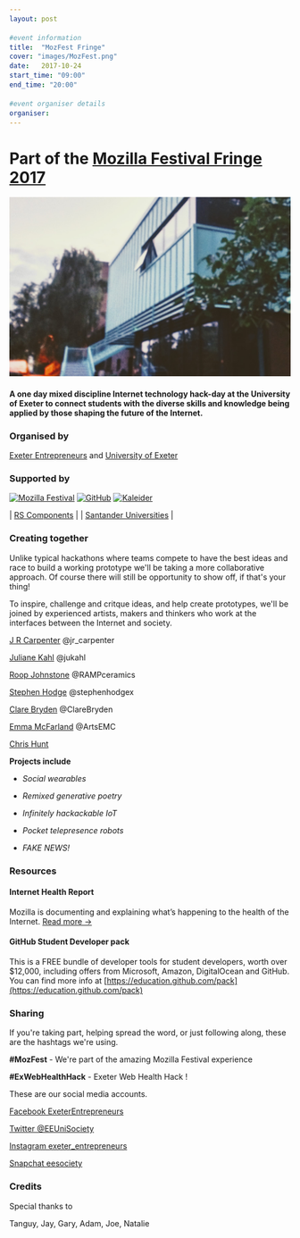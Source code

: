 ```yaml
---
layout: post

#event information
title:  "MozFest Fringe"
cover: "images/MozFest.png"
date:   2017-10-24
start_time: "09:00"
end_time: "20:00"

#event organiser details
organiser:
---
```

# Part of the [Mozilla Festival Fringe 2017](https://mozillafestival.org/fringe)

![Digital Humanities Lab](images/digital_humanities_lab.jpg)

#### A one day mixed discipline Internet technology hack-day at the University of Exeter to connect students with the diverse skills and knowledge being applied by those shaping the future of the Internet. 

### Organised by
[Exeter Entrepreneurs](http://exeterentrepreneurs.com/) and [University of Exeter](https://www.exeter.ac.uk/)

### Supported by

<!--
[![Mozilla Festival](images/mozilla-festival_wordmark-interim_horizontal.svg)](https://mozillafestival.org/)
[![GitHub](images/GitHub_Logo.png)](https://github.com/)
[![Kaleider](images/Kaleider_logo.png)](https://kaleider.com/)
-->


<a href="https://mozillafestival.org/">
<img src="images/mozilla-festival_wordmark-interim_horizontal.svg"
  width="30%" alt="Mozilla Festival" /></a>
<a href="https://github.com/"><img src="images/GitHub_Logo.png"
  width="25%" alt="GitHub" /></a>
<a href="https://kaleider.com/"><img src="images/Kaleider_logo.png"
  width="25%" alt="Kaleider" /></a>

| [RS Components](http://rs-online.com/) | |  [Santander Universities](http://www.santander.co.uk/uk/santander-universities) |


### Creating together

Unlike typical hackathons where teams compete to have the best ideas and race to build a working prototype we'll be taking a more collaborative approach.  Of course there will still be opportunity to show off, if that's your thing!

To inspire, challenge and critque ideas, and help create prototypes, we'll be joined by experienced artists, makers and thinkers who work at the interfaces between the Internet and society.


[J R Carpenter](http://luckysoap.com/) @jr_carpenter

[Juliane Kahl](https://www.youtube.com/watch?v=8QCCfctkmmA&authuser=0)  @jukahl

[Roop Johnstone](http://kaleider.com/projects/bellhouse/) @RAMPceramics

[Stephen Hodge](http://www.stephenhodge.org) @stephenhodgex

[Clare Bryden](http://cbryden.me.uk/artist/) @ClareBryden

[Emma McFarland](http://www.emc-arts.co.uk/)  @ArtsEMC

[Chris Hunt](http://thisisthechris.co.uk/)

**Projects include**

  * *Social wearables*

  * *Remixed generative poetry*

  * *Infinitely hackackable IoT*

  * *Pocket telepresence robots*

  * *FAKE NEWS!*

### Resources

#### Internet Health Report
Mozilla is documenting and explaining what’s happening to the health of the Internet. [Read more ->](https://internethealthreport.org/) 

#### GitHub Student Developer pack
This is a FREE bundle of developer tools for student developers, worth over $12,000, including offers from Microsoft, Amazon, DigitalOcean and GitHub. You can find more info at [https://education.github.com/pack](https://education.github.com/pack)


### Sharing

If you're taking part, helping spread the word, or just following along, these are the hashtags we're using. 

 **#MozFest** - We're part of the amazing Mozilla Festival experience

 **#ExWebHealthHack** - Exeter Web Health Hack !

These are our social media accounts.

[Facebook ExeterEntrepreneurs](https://www.facebook.com/ExeterEntrepreneurs)

[Twitter @EEUniSociety](https://twitter.com/EEUniSociety)

[Instagram exeter_entrepreneurs](https://www.instagram.com/exeter_entrepreneurs)

[Snapchat eesociety](http://www.snapchat.com/add/eesociety)


### Credits

Special thanks to

 Tanguy, Jay, Gary, Adam, Joe, Natalie